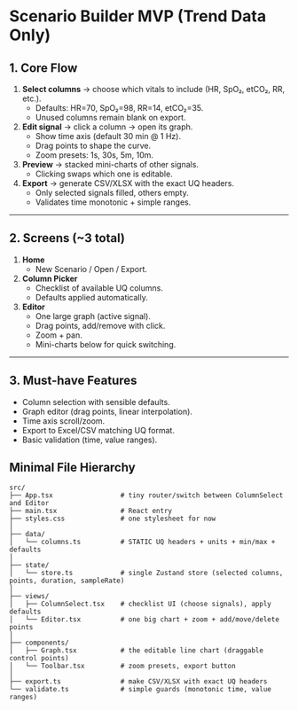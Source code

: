# Scenario Builder MVP (Trend Data Only)

## 1. Core Flow

1. **Select columns** → choose which vitals to include (HR, SpO₂, etCO₂, RR, etc.).
    - Defaults: HR=70, SpO₂=98, RR=14, etCO₂=35.
    - Unused columns remain blank on export.
2. **Edit signal** → click a column → open its graph.
    - Show time axis (default 30 min @ 1 Hz).
    - Drag points to shape the curve.
    - Zoom presets: 1s, 30s, 5m, 10m.
3. **Preview** → stacked mini-charts of other signals.
    - Clicking swaps which one is editable.
4. **Export** → generate CSV/XLSX with the exact UQ headers.
    - Only selected signals filled, others empty.
    - Validates time monotonic + simple ranges.

---

## 2. Screens (~3 total)

1. **Home**
    - New Scenario / Open / Export.
2. **Column Picker**
    - Checklist of available UQ columns.
    - Defaults applied automatically.
3. **Editor**
    - One large graph (active signal).
    - Drag points, add/remove with click.
    - Zoom + pan.
    - Mini-charts below for quick switching.

---

## 3. Must-have Features

- Column selection with sensible defaults.
- Graph editor (drag points, linear interpolation).
- Time axis scroll/zoom.
- Export to Excel/CSV matching UQ format.
- Basic validation (time, value ranges).

## Minimal File Hierarchy
```plaintext
src/
├── App.tsx                 # tiny router/switch between ColumnSelect and Editor
├── main.tsx                # React entry
├── styles.css              # one stylesheet for now
│
├── data/
│   └── columns.ts          # STATIC UQ headers + units + min/max + defaults
│
├── state/
│   └── store.ts            # single Zustand store (selected columns, points, duration, sampleRate)
│
├── views/
│   ├── ColumnSelect.tsx    # checklist UI (choose signals), apply defaults
│   └── Editor.tsx          # one big chart + zoom + add/move/delete points
│
├── components/
│   ├── Graph.tsx           # the editable line chart (draggable control points)
│   └── Toolbar.tsx         # zoom presets, export button
│
├── export.ts               # make CSV/XLSX with exact UQ headers
└── validate.ts             # simple guards (monotonic time, value ranges)
```